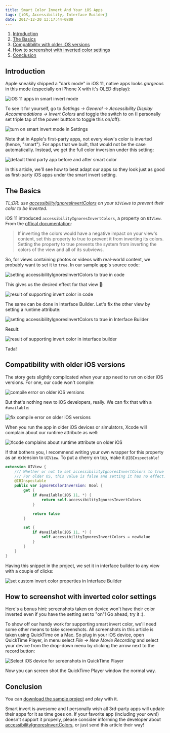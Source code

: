 ```yaml
---
title: Smart Color Invert And Your iOS Apps
tags: [iOS, Accessibility, Interface Builder]
date: 2017-12-20 13:17:44-0800
---
```


1. [Introduction](#introduction)
2. [The Basics](#the-basics)
3. [Compatibility with older iOS versions](#compatibility-with-older-ios-versions)
4. [How to screenshot with inverted color settings](#how-to-screenshot-with-inverted-color-settings)
5. [Conclusion](#conclusion)

## Introduction

Apple sneakily shipped a "dark mode" in iOS 11, native apps looks _gorgeous_ in this mode (especially on
iPhone X with it's OLED display):

<img src="/assets/2017/12/native-ios-apps-with-smart-invert.png" srcset="/assets/2017/12/native-ios-apps-with-smart-invert.png 2x" alt="iOS 11 apps in smart invert mode"/>

To see it for yourself, go to _Settings -> General -> Accessibility Display Accommodations -> Invert Colors_
and toggle the switch to on (I personally set triple tap of the power buttton to toggle this on/off):


![turn on smart invert mode in Settings](/assets/2017/12/invert-color-settings.png)

Note that in Apple's first-party apps, not every view's color is inverted (hence, "smart"). For apps that we
built, that would not be the case automatically. Instead, we get the full color inversion under this setting:

<img src="/assets/2017/12/third-party-app-no-change.png" srcset="/assets/2017/12/third-party-app-no-change.png 2x" alt="default third party app before and after smart color"/>

In this article, we'll see how to best adapt our apps so they look just as good as first-party iOS apps under
the smart invert setting.

## The Basics

_TL;DR: use [accessibilityIgnoresInvertColors][0] on your `UIView`s to prevent their color to be
inverted._

iOS 11 introduced `accessibilityIgnoresInvertColors`, a property on `UIView`. From the [offical
documentation][0]:

> If inverting the colors would have a negative impact on your view's content, set this property to true to
> prevent it from inverting its colors. Setting the property to true prevents the system from inverting the
> colors of the view and all of its subviews.

So, for views containing photos or videos with real-world content, we probably want to set it to `true`. In
our sample app's source code:

![setting accessibilityIgnoresInvertColors to true in code](/assets/2017/12/setting-accessibilityIgnoresInvertColors-to-true-in-code.png)

This gives us the desired effect for that view 🎉:

<img src="/assets/2017/12/smart-invert-in-code-result.png" srcset="/assets/2017/12/smart-invert-in-code-result.png 2x" alt="result of supporting invert color in code"/>

The same can be done in Interface Builder. Let's fix the other view by setting a runtime attribute:

![setting accessibilityIgnoresInvertColors to true in Interface Builder](/assets/2017/12/setting-accessibilityIgnoresInvertColors-to-true-in-interface-builder.png)

Result:

<img src="/assets/2017/12/smart-invert-in-interface-builder-result.png" srcset="/assets/2017/12/smart-invert-in-interface-builder-result.png 2x" alt="result of supporting invert color in interface builder"/>

Tada!

## Compatibility with older iOS versions

The story gets slightly complicated when your app need to run on older iOS versions. For one, our code won't
compile:

![compile error on older iOS versions](/assets/2017/12/compile-error-on-older-oses.png)

But that's nothing new to iOS developers, really. We can fix that with a `#available`:

![fix compile error on older iOS versions](/assets/2017/12/fix-compile-error.png)

When you run the app in older iOS devices or simulators, Xcode will complain about our runtime attribute as
well:

![Xcode complains about runtime attribute on older iOS](/assets/2017/12/xcode-complain-about-runtime-attirbute.png)

If that bothers you, I recommend writing your own wrapper for this property as an extension to `UIView`. To
put a cherry on top, make it `@IBInspectable`!


```swift
extension UIView {
    /// Whether or not to set accessibilityIgnoresInvertColors to true for iOS 11.
    /// For older OS, this value is false and setting it has no effect.
    @IBInspectable
    public var ignoreColorInversion: Bool {
        get {
            if #available(iOS 11, *) {
                return self.accessibilityIgnoresInvertColors
            }

            return false
        }

        set {
            if #available(iOS 11, *) {
                self.accessibilityIgnoresInvertColors = newValue
            }
        }
    }
}
```

Having this snippet in the project, we set it in interface builder to any view with a couple of clicks:

![set custom invert color properties in Interface Builder](/assets/2017/12/set-custom-invert-property-in-interface-builder.png)

## How to screenshot with inverted color settings

Here's a bonus hint: screenshots taken on device won't have their color inverted even if you have the setting
set to "on"! Go ahead, try it :).

To show off our handy work for supporting smart invert color, we'll need
some other means to take screenshots. All screenshots in this article is taken using QuickTime on a Mac. So
plug in your iOS device, open QuickTime Player, in menu select _File -> New Movie Recording_ and select your
device from the drop-down menu by clicking the arrow next to the record button:


![Select iOS device for screenshots in QuickTime
Player](/assets/2017/12/select-ios-device-in-quicktime-player.png)

Now you can screen shot the QuickTime Player window the normal way.

## Conclusion

You can [download the sample project][1] and play with it.

Smart invert is awesome and I personally wish all 3rd-party apps will update their apps for it as time goes
on. If your favorite app (including your own!) doesn't support it properly, please consider informing the
developer about [accessibilityIgnoresInvertColors][0], or just send this article their way!

[0]: https://developer.apple.com/documentation/uikit/uiview/2865843-accessibilityignoresinvertcolors
[1]: /assets/2017/12/SmartInvert.zip
